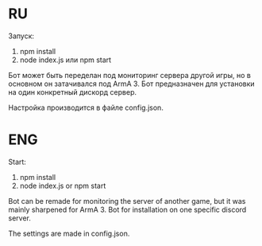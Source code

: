 # RU
Запуск:
1. npm install
2. node index.js или npm start

Бот может быть переделан под мониторинг сервера другой игры, но в основном он затачивался под ArmA 3.
Бот предназначен для установки на один конкретный дискорд сервер.

Настройка производится в файле config.json.




# ENG
Start:
1. npm install
2. node index.js or npm start

Bot can be remade for monitoring the server of another game, but it was mainly sharpened for ArmA 3.
Bot for installation on one specific discord server.

The settings are made in config.json.
